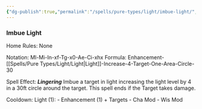 ```yaml
---
{"dg-publish":true,"permalink":"/spells/pure-types/light/imbue-light/","tags":["Spell/Light","Spell/Imbue"]}
---
```


### Imbue Light
Home Rules: None

Notation: Ml-Mi-In-xf-Tg-x0-Ae-Ci-xhx
Formula: Enhancement-[[Spells/Pure Types/Light/Light\|Light]]-Increase-4-Target-One-Area-Circle-30

Spell Effect: ***Lingering*** 
Imbue a target in light increasing the light level by 4 in a 30ft circle around the target. This spell ends if the Target takes damage.

Cooldown: 
Light (1): - Enhancement (1) + Targets - Cha Mod - Wis Mod